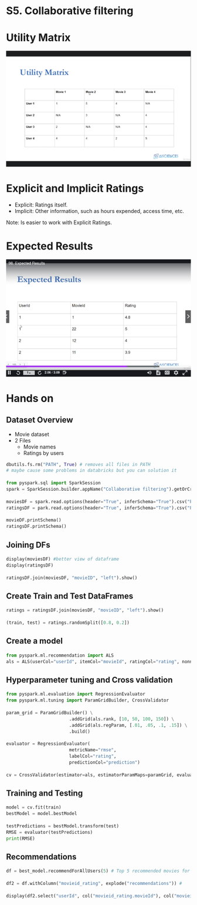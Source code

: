 # S5. Collaborative filtering

# Utility Matrix

![Untitled](S5%20Collaborative%20filtering%2002d3da7795d0402086dcaa43b87229b3/Untitled.png)

# Explicit and Implicit Ratings

- Explicit: Ratings itself.
- Implicit: Other information, such as hours expended, access time, etc.

Note: Is easier to work with Explicit Ratings.

# Expected Results

![Untitled](S5%20Collaborative%20filtering%2002d3da7795d0402086dcaa43b87229b3/Untitled%201.png)

# Hands on

## Dataset Overview

- Movie dataset
- 2 Files
    - Movie names
    - Ratings by users

```python
dbutils.fs.rm("PATH", True) # removes all files in PATH
# maybe cause some problems in databricks but you can solution it

from pyspark.sql import SparkSession
spark = SparkSession.builder.appName("Collaborative filtering").getOrCreate()

moviesDF = spark.read.options(header="True", inferSchema="True").csv("PATH/movies.csv")
ratingsDF = park.read.options(header="True", inferSchema="True").csv("PATH/ratings.csv")

movieDF.printSchema()
ratingsDF.printSchema()
```

## Joining DFs

```python
display(moviesDF) #better view of dataframe
display(ratingsDF)

ratingsDF.join(moviesDF, "movieID", "left").show()
```

## Create Train and Test DataFrames

```python
ratings = ratingsDF.join(moviesDF, "movieID", "left").show()

(train, test) = ratings.randomSplit([0.8, 0.2])
```

## Create a model

```python
from pyspark.ml.recommendation import ALS
als = ALS(userCol="userId", itemCol="movieId", ratingCol="rating", nonnegative=True, implicitPrefs=False, coldStartStrategy="drop")
```

## Hyperparameter tuning and Cross validation

```python
from pyspark.ml.evaluation import RegressionEvaluator
from pyspark.ml.tuning import ParamGridBuilder, CrossValidator

param_grid = ParamGridBuilder() \
						.addGrid(als.rank, [10, 50, 100, 150]) \
						.addGrid(als.regParam, [.01, .05, .1, .15]) \
						.build()

evaluator = RegressionEvaluator(
						metricName="rmse",
						labelCol="rating",
						predictionCol="prediction")

cv = CrossValidator(estimator=als, estimatorParamMaps=paramGrid, evaluator=evaluator, numFolds=5)
```

## Training and Testing

```python
model = cv.fit(train)
bestModel = model.bestModel

testPredictions = bestModel.transform(test)
RMSE = evaluator(testPredictions)
print(RMSE)
```

## Recommendations

```python
df = best_model.recommendForAllUsers(5) # Top 5 recommended movies for each user

df2 = df.withColumn("movieid_rating", explode("recommendations")) #

display(df2.select("userId", col("movieid_rating.movieId"), col("movieid_rating.rating")))
```